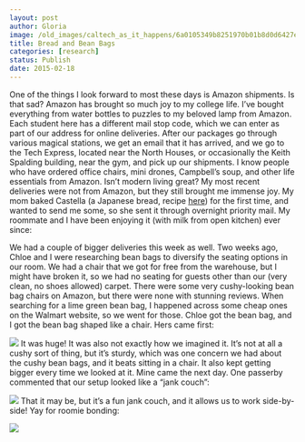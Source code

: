```yaml
---
layout: post
author: Gloria
image: /old_images/caltech_as_it_happens/6a0105349b8251970b01b8d0d6427e970c.jpg
title: Bread and Bean Bags
categories: [research]
status: Publish
date: 2015-02-18
---
```


One of the things I look forward to most these days is Amazon shipments. Is that sad? Amazon has brought so much joy to my college life. I’ve bought everything from water bottles to puzzles to my beloved lamp from Amazon. Each student here has a different mail stop code, which we can enter as part of our address for online deliveries. After our packages go through various magical stations, we get an email that it has arrived, and we go to the Tech Express, located near the North Houses, or occasionally the Keith Spalding building, near the gym, and pick up our shipments. I know people who have ordered office chairs, mini drones, Campbell’s soup, and other life essentials from Amazon. Isn’t modern living great?
My most recent deliveries were not from Amazon, but they still brought me immense joy. My mom baked Castella (a Japanese bread, recipe [here](https://www.justonecookbook.com/recipes/castella/)) for the first time, and wanted to send me some, so she sent it through overnight priority mail. My roommate and I have been enjoying it (with milk from open kitchen) ever since:

We had a couple of bigger deliveries this week as well. Two weeks ago, Chloe and I were researching bean bags to diversify the seating options in our room. We had a chair that we got for free from the warehouse, but I might have broken it, so we had no seating for guests other than our (very clean, no shoes allowed) carpet. There were some very cushy-looking bean bag chairs on Amazon, but there were none with stunning reviews. When searching for a lime green bean bag, I happened across some cheap ones on the Walmart website, so we went for those. Chloe got the bean bag, and I got the bean bag shaped like a chair. Hers came first:


![](/old_images/caltech_as_it_happens/6a0105349b8251970b01bb07f09703970d.jpg)
It was huge! It was also not exactly how we imagined it. It’s not at all a cushy sort of thing, but it’s sturdy, which was one concern we had about the cushy bean bags, and it beats sitting in a chair. It also kept getting bigger every time we looked at it. Mine came the next day. One passerby commented that our setup looked like a “jank couch”:


![](/old_images/caltech_as_it_happens/6a0105349b8251970b01bb07f0970a970d.jpg)
That it may be, but it’s a fun jank couch, and it allows us to work side-by-side! Yay for roomie bonding:


![](/old_images/caltech_as_it_happens/6a0105349b8251970b01b7c74ce4d7970b.png)
